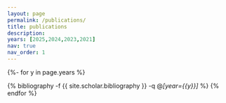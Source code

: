 ```yaml
---
layout: page
permalink: /publications/
title: publications
description:
years: [2025,2024,2023,2021]
nav: true
nav_order: 1
---
```

<!-- _pages/publications.md -->
<div class="publications">

{%- for y in page.years %}
  <!-- <h3 class="year">{{y}}</h3> -->
  {% bibliography -f {{ site.scholar.bibliography }} -q @*[year={{y}}]* %}
{% endfor %}

</div>
